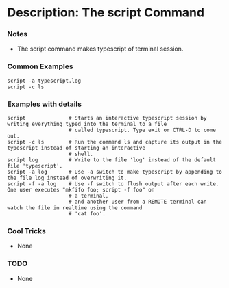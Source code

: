 # Description: The script Command

### Notes
* The script command makes typescript of terminal session.

### Common Examples
```shell
script -a typescript.log
script -c ls
```

### Examples with details
```shell
script              # Starts an interactive typescript session by writing everything typed into the terminal to a file
                    # called typescript. Type exit or CTRL-D to come out.
script -c ls        # Run the command ls and capture its output in the typescript instead of starting an interactive
                    # shell.
script log          # Write to the file 'log' instead of the default file 'typescript'.
script -a log       # Use -a switch to make typescript by appending to the file log instead of overwriting it.
script -f -a log    # Use -f switch to flush output after each write. One user executes "mkfifo foo; script -f foo" on
                    # a terminal,
                    # and another user from a REMOTE terminal can watch the file in realtime using the command
                    # 'cat foo'.
```

### Cool Tricks
* None

### TODO
* None

